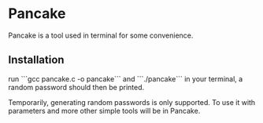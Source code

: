 <h1>Pancake</h1>
<p>Pancake is a tool used in terminal for some convenience.</p>

<h2>Installation</h1>
 <p>run ```gcc pancake.c -o pancake``` and ```./pancake``` 
 in your terminal, a random password should then be printed.</p>
 <p>Temporarily, generating random passwords is only supported. To use it with parameters and more other simple tools will be in Pancake.</p>